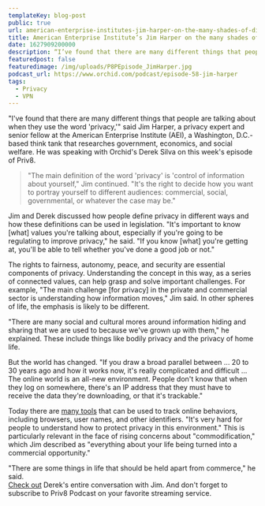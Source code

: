 ```yaml
---
templateKey: blog-post
public: true
url: american-enterprise-institutes-jim-harper-on-the-many-shades-of-digital-privacy
title: American Enterprise Institute’s Jim Harper on the many shades of digital privacy
date: 1627909200000
description: “I’ve found that there are many different things that people are talking about when they use the word ‘privacy,’” said Jim Harper, a privacy expert and senior fellow at the American Enterprise Institute (AEI).
featuredpost: false
featuredimage: /img/uploads/P8PEpisode_JimHarper.jpg
podcast_url: https://www.orchid.com/podcast/episode-58-jim-harper
tags:
  - Privacy
  - VPN
---
```

"I've found that there are many different things that people are talking about when they use the word 'privacy,'" said Jim Harper, a privacy expert and senior fellow at the American Enterprise Institute (AEI), a Washington, D.C.-based think tank that researches government, economics, and social welfare. He was speaking with Orchid's Derek Silva on this week's episode of Priv8.

>"The main definition of the word 'privacy' is 'control of information about yourself," Jim continued. "It's the right to decide how you want to portray yourself to different audiences: commercial, social, governmental, or whatever the case may be."

Jim and Derek discussed how people define privacy in different ways and how these definitions can be used in legislation. "It's important to know [what] values you're talking about, especially if you're going to be regulating to improve privacy," he said. "If you know [what] you're getting at, you'll be able to tell whether you've done a good job or not."

The rights to fairness, autonomy, peace, and security are essential components of privacy. Understanding the concept in this way, as a series of connected values, can help grasp and solve important challenges. For example, "The main challenge [for privacy] in the private and commercial sector is understanding how information moves," Jim said. In other spheres of life, the emphasis is likely to be different.

"There are many social and cultural mores around information hiding and sharing that we are used to because we've grown up with them," he explained. These include things like bodily privacy and the privacy of home life.

But the world has changed. "If you draw a broad parallel between ... 20 to 30 years ago and how it works now, it's really complicated and difficult ... The online world is an all-new environment. People don't know that when they log on somewhere, there's an IP address that they must have to receive the data they're downloading, or that it's trackable."

Today there are [many tools](https://blog.orchid.com/tracking-pixels-explained/) that can be used to track online behaviors, including browsers, user names, and other identifiers. "It's very hard for people to understand how to protect privacy in this environment." This is particularly relevant in the face of rising concerns about "commodification," which Jim described as "everything about your life being turned into a commercial opportunity."

"There are some things in life that should be held apart from commerce," he said.\
[Check out](https://www.orchid.com/podcast/) Derek's entire conversation with Jim. And don't forget to subscribe to Priv8 Podcast on your favorite streaming service.